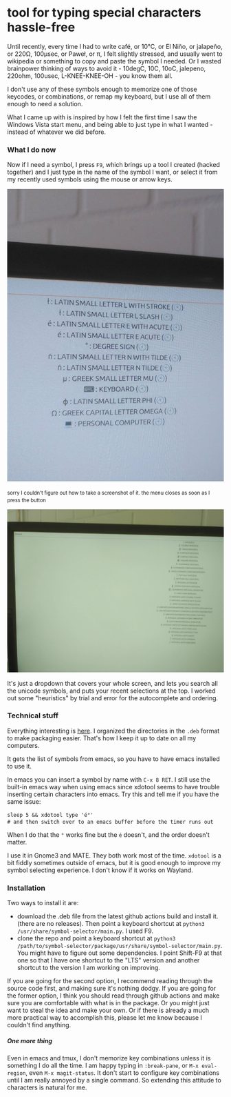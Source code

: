 # tool for typing special characters hassle-free

Until recently, every time I had to write café, or 10°C, or El Niño, or
jalapeño, or 220Ω, 100μsec, or Paweł, or π, I felt slightly stressed, and
usually went to wikipedia or something to copy and paste the symbol I needed.
Or I wasted brainpower thinking of ways to avoid it - 10degC, 10C, 10oC,
jalepeno, 220ohm, 100usec, L-KNEE-KNEE-OH - you know them all.

I don't use any of these symbols enough to memorize one of those keycodes, or
combinations, or remap my keyboard, but I use all of them enough to need a
solution.

What I came up with is inspired by how I felt the first time I saw the
Windows Vista start menu, and being able to just type in what I wanted - instead
of whatever we did before.

### What I do now

Now if I need a symbol, I press `F9`, which brings up a tool I created (hacked
together) and I just type in the name of the symbol I want, or select it from
my recently used symbols using the mouse or arrow keys.

![close-up of dropdown](pics/closeup.jpg)

<small>
	sorry I couldn't figure out how to take a screenshot of it. the menu closes
	as soon as I press the button
</small>

![search for integral sing](pics/search.jpeg)

It's just a dropdown that covers your whole screen, and lets you search all the
unicode symbols, and puts your recent selections at the top. I worked out some
"heuristics" by trial and error for the autocomplete and ordering.

### Technical stuff


Everything interesting is [here](package/usr/share/symbol-selector/). I
organized the directories in the `.deb` format to make packaging easier. That's
how I keep it up to date on all my computers.

It gets the list of symbols from emacs, so you have to have emacs
installed to use it.

In emacs you can insert a symbol by name with `C-x 8 RET`. I still use the
built-in emacs way when using emacs since xdotool seems to have trouble
inserting certain characters into emacs. Try this and tell me if you have the
same issue:

```
sleep 5 && xdotool type 'é°'
# and then switch over to an emacs buffer before the timer runs out
```

When I do that the `°` works fine but the `é` doesn't, and the order doesn't
matter.

I use it in Gnome3 and MATE.  They both work most of the time. `xdotool` is a
bit fiddly sometimes outside of emacs, but it is good enough to improve my
symbol selecting experience. I don't know if it works on Wayland.

### Installation

Two ways to install it are:
* download the .deb file from the latest github actions build and install it.
(there are no releases). Then point a keyboard shortcut at
`python3 /usr/share/symbol-selector/main.py`. I used F9.
* clone the repo and point a keyboard shortcut at
`python3 /path/to/symbol-selector/package/usr/share/symbol-selector/main.py`.
You might have to figure out some dependencies.
I point Shift-F9 at that one so that I have one shortcut to the "LTS" version
and another shortcut to the version I am working on improving.

If you are going for the second option, I recommend reading through the source
code first, and making sure it's nothing dodgy. If you are going for the
former option, I think you should read through github actions and make sure
you are comfortable with what is in the package. Or you might just want to
steal the idea and make your own.  Or if there is already a much more practical
way to accomplish this, please let me know because I couldn't find anything.

##### One more thing

Even in emacs and tmux, I don't memorize key combinations unless it is something
I do all the time. I am happy typing in `:break-pane`, or `M-x eval-region`,
even `M-x magit-status`. It don't start to configure key combinations until I
am really annoyed by a single command. So extending this attitude to characters
is natural for me.
